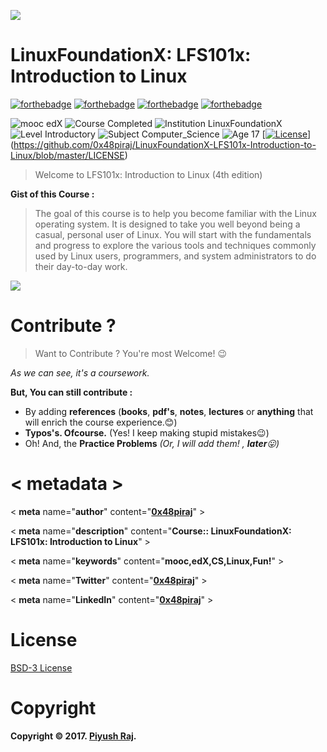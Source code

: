 ![](https://d37djvu3ytnwxt.cloudfront.net/assets/courseware/v1/7043bebde379730f702f381d4b1d4e8c/asset-v1:LinuxFoundationX+LFS101x+1T2017+type@asset+block/LF_logo_color.jpg)
# LinuxFoundationX: LFS101x: Introduction to Linux
[![forthebadge](http://forthebadge.com/images/badges/built-with-love.svg)](http://forthebadge.com)
[![forthebadge](http://forthebadge.com/images/badges/makes-people-smile.svg)](http://forthebadge.com)
[![forthebadge](http://forthebadge.com/images/badges/powered-by-responsibility.svg)](http://forthebadge.com)
[![forthebadge](http://forthebadge.com/images/badges/winter-is-coming.svg)](http://forthebadge.com)

![mooc edX](https://img.shields.io/badge/mooc-edX-blue.svg)
![Course Completed](https://img.shields.io/badge/Course-Completed-brightgreen.svg)
![Institution LinuxFoundationX](https://img.shields.io/badge/Institution-LinuxFoundationX-red.svg)
![Level Introductory](https://img.shields.io/badge/Level-Introductory-yellow.svg)
![Subject Computer_Science](https://img.shields.io/badge/Subject-Computer_Science-FF69A4.svg)
![Age 17](https://img.shields.io/badge/Age-17-brightgreen.svg)
[[![License](https://img.shields.io/badge/License-BSD%203--Clause-blue.svg)](https://opensource.org/licenses/BSD-3-Clause)](https://github.com/0x48piraj/LinuxFoundationX-LFS101x-Introduction-to-Linux/blob/master/LICENSE)

> Welcome to LFS101x: Introduction to Linux (4th edition)


**Gist of this Course :**
> The goal of this course is to help you become familiar with the Linux operating system. It is designed to take you well beyond being a casual, personal user of Linux. You will start with the fundamentals and progress to explore the various tools and techniques commonly used by Linux users, programmers, and system administrators to do their day-to-day work.

![](https://d37djvu3ytnwxt.cloudfront.net/assets/courseware/v1/4e1a4f522ae18ac0b1d334c2076dfe70/asset-v1:LinuxFoundationX+LFS101x+1T2017+type@asset+block/LFS01_ch0_screen_02.jpg)

# Contribute ?
> Want to Contribute ? You're most Welcome! :wink:

*As we can see, it's a coursework.*

**But, You can still contribute :**

* By adding **references** (**books**, **pdf's**, **notes**, **lectures** or **anything** that will enrich the course experience.:blush:)
* **Typos's. Ofcourse.** (Yes! I keep making stupid mistakes:wink:)
* Oh! And, the **Practice Problems** *(Or, I will add them! , **later**:stuck_out_tongue:)*

# < metadata >
  
  < **meta** name="**author**" content="**[0x48piraj](https://github.com/0x48piraj)**" >
  
  < **meta** name="**description**" content="**Course:: LinuxFoundationX: LFS101x: Introduction to Linux**" >
  
  < **meta** name="**keywords**" content="**mooc,edX,CS,Linux,Fun!**" >
  
  < **meta** name="**Twitter**" content="**[0x48piraj](https://twitter.com/0x48piraj)**" >
  
  < **meta** name="**LinkedIn**" content="**[0x48piraj](https://www.linkedin.com/in/0x48piraj/)**" >
  

# License
[BSD-3 License](http://opensource.org/licenses/MIT)

# Copyright
**Copyright © 2017. [Piyush Raj](https://github.com/0x48piraj).**

